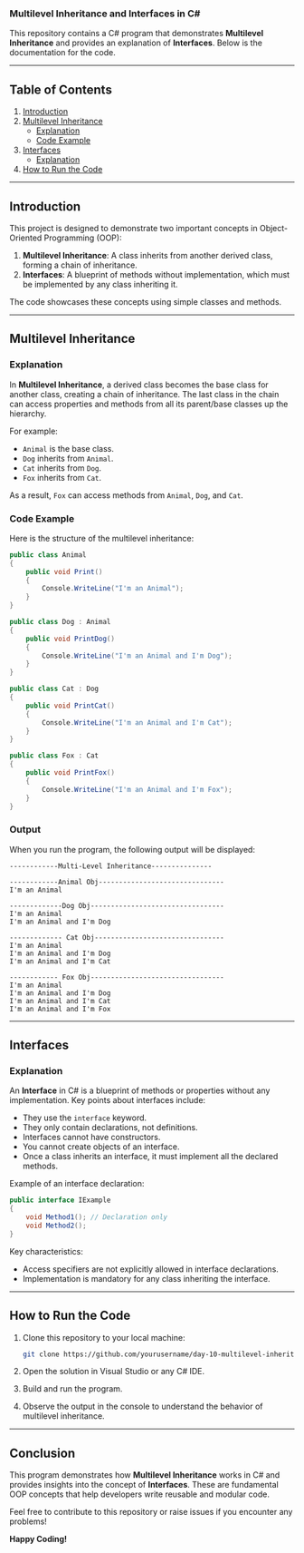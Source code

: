 
### Multilevel Inheritance and Interfaces in C#

This repository contains a C# program that demonstrates **Multilevel Inheritance** and provides an explanation of **Interfaces**. Below is the documentation for the code.

---

## Table of Contents

1. [Introduction](#introduction)
2. [Multilevel Inheritance](#multilevel-inheritance)
   - [Explanation](#explanation)
   - [Code Example](#code-example)
3. [Interfaces](#interfaces)
   - [Explanation](#explanation-1)
4. [How to Run the Code](#how-to-run-the-code)

---

## Introduction

This project is designed to demonstrate two important concepts in Object-Oriented Programming (OOP):
1. **Multilevel Inheritance**: A class inherits from another derived class, forming a chain of inheritance.
2. **Interfaces**: A blueprint of methods without implementation, which must be implemented by any class inheriting it.

The code showcases these concepts using simple classes and methods.

---

## Multilevel Inheritance

### Explanation

In **Multilevel Inheritance**, a derived class becomes the base class for another class, creating a chain of inheritance. The last class in the chain can access properties and methods from all its parent/base classes up the hierarchy.

For example:
- `Animal` is the base class.
- `Dog` inherits from `Animal`.
- `Cat` inherits from `Dog`.
- `Fox` inherits from `Cat`.

As a result, `Fox` can access methods from `Animal`, `Dog`, and `Cat`.

### Code Example

Here is the structure of the multilevel inheritance:

```csharp
public class Animal
{
    public void Print()
    {
        Console.WriteLine("I'm an Animal");
    }
}

public class Dog : Animal
{
    public void PrintDog()
    {
        Console.WriteLine("I'm an Animal and I'm Dog");
    }
}

public class Cat : Dog
{
    public void PrintCat()
    {
        Console.WriteLine("I'm an Animal and I'm Cat");
    }
}

public class Fox : Cat
{
    public void PrintFox()
    {
        Console.WriteLine("I'm an Animal and I'm Fox");
    }
}
```

### Output

When you run the program, the following output will be displayed:

```
------------Multi-Level Inheritance---------------

------------Animal Obj-------------------------------
I'm an Animal

-------------Dog Obj---------------------------------
I'm an Animal
I'm an Animal and I'm Dog

------------- Cat Obj--------------------------------
I'm an Animal
I'm an Animal and I'm Dog
I'm an Animal and I'm Cat

------------ Fox Obj---------------------------------
I'm an Animal
I'm an Animal and I'm Dog
I'm an Animal and I'm Cat
I'm an Animal and I'm Fox
```

---

## Interfaces

### Explanation

An **Interface** in C# is a blueprint of methods or properties without any implementation. Key points about interfaces include:
- They use the `interface` keyword.
- They only contain declarations, not definitions.
- Interfaces cannot have constructors.
- You cannot create objects of an interface.
- Once a class inherits an interface, it must implement all the declared methods.

Example of an interface declaration:

```csharp
public interface IExample
{
    void Method1(); // Declaration only
    void Method2();
}
```

Key characteristics:
- Access specifiers are not explicitly allowed in interface declarations.
- Implementation is mandatory for any class inheriting the interface.

---

## How to Run the Code

1. Clone this repository to your local machine:
   ```bash
   git clone https://github.com/yourusername/day-10-multilevel-inheritance.git
   ```

2. Open the solution in Visual Studio or any C# IDE.

3. Build and run the program.

4. Observe the output in the console to understand the behavior of multilevel inheritance.

---

## Conclusion

This program demonstrates how **Multilevel Inheritance** works in C# and provides insights into the concept of **Interfaces**. These are fundamental OOP concepts that help developers write reusable and modular code.

Feel free to contribute to this repository or raise issues if you encounter any problems!



**Happy Coding!**
